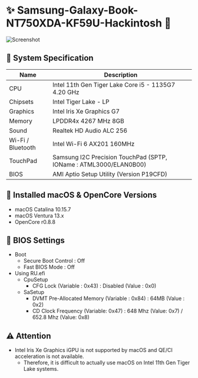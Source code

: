 # ✨ Samsung-Galaxy-Book-NT750XDA-KF59U-Hackintosh 🌌

![Screenshot](https://user-images.githubusercontent.com/61459016/210082015-4a2a386f-f12f-47b4-beba-b199d8c6b4d7.png)

## 🌿 System Specification
| Name | Description |
| - | - |
| CPU | Intel 11th Gen Tiger Lake Core i5 - 1135G7 4.20 GHz |
| Chipsets | Intel Tiger Lake - LP |
| Graphics | Intel Iris Xe Graphics G7 |
| Memory | LPDDR4x 4267 MHz 8GB |
| Sound | Realtek HD Audio ALC 256 |
| Wi-Fi / Bluetooth | Intel Wi-Fi 6 AX201 160MHz |
| TouchPad | Samsung I2C Precision TouchPad (SPTP, IOName : ATML3000/ELAN0B00) |
| BIOS | AMI Aptio Setup Utility (Version P19CFD) |

## 🍃 Installed macOS & OpenCore Versions
- macOS Catalina 10.15.7
- macOS Ventura 13.x
- OpenCore r0.8.8

## 🍁 BIOS Settings
- Boot
  - Secure Boot Control : Off
  - Fast BIOS Mode : Off
- Using RU.efi
  - CpuSetup
    - CFG Lock (Variable : 0x43) : Disabled (Value : 0x0)
  - SaSetup
    - DVMT Pre-Allocated Memory (Variable : 0x84) : 64MB (Value : 0x2)
    - CD Clock Frequency (Variable: 0x47) : 648 Mhz (Value: 0x7) / 652.8 Mhz (Value: 0x8) 

## ⚠️ Attention
- Intel Iris Xe Graphics iGPU is not supported by macOS and QE/CI acceleration is not available.
  - Therefore, it is difficult to actually use macOS on Intel 11th Gen Tiger Lake systems.
